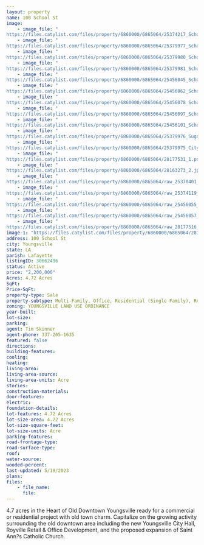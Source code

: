```yaml
---
layout: property
name: 100 School St
image:
    - image_file: "https://files.catylist.com/files/property/6860000/6865064/25374217_School_St_Youngsville_DRONE_6a.jpg"
    - image_file: "https://files.catylist.com/files/property/6860000/6865064/25379977_School_St_Youngsville_DRONE_6.jpg"
    - image_file: "https://files.catylist.com/files/property/6860000/6865064/25379980_School_St_Youngsville_DRONE_7.jpg"
    - image_file: "https://files.catylist.com/files/property/6860000/6865064/25379981_School_St_Youngsville_DRONE_4.jpg"
    - image_file: "https://files.catylist.com/files/property/6860000/6865064/25456045_School_St_Youngsville_DRONE_8.jpg"
    - image_file: "https://files.catylist.com/files/property/6860000/6865064/25456062_School_St_Youngsville_DRONE_5.jpg"
    - image_file: "https://files.catylist.com/files/property/6860000/6865064/25456078_School_St_Youngsville_DRONE_1.jpg"
    - image_file: "https://files.catylist.com/files/property/6860000/6865064/25456097_School_St_Youngsville_DRONE_2.jpg"
    - image_file: "https://files.catylist.com/files/property/6860000/6865064/25456101_School_St_Youngsville_DRONE_3.jpg"
    - image_file: "https://files.catylist.com/files/property/6860000/6865064/25379976_Sugar_Mill_Pond_View___Roundabout___Tim___100_School_Rd.jpg"
    - image_file: "https://files.catylist.com/files/property/6860000/6865064/25379975_City_Hall_View___Roundabout___Tim___100_School_Rd.jpg"
    - image_file: "https://files.catylist.com/files/property/6860000/6865064/28177531_1.png"
    - image_file: "https://files.catylist.com/files/property/6860000/6865064/28163273_2.jpg"
    - image_file: "https://files.catylist.com/files/property/6860000/6865064/raw_25370401_Plat_1.pdf"
    - image_file: "https://files.catylist.com/files/property/6860000/6865064/raw_25374119_Plat.PDF"
    - image_file: "https://files.catylist.com/files/property/6860000/6865064/raw_25456055_Flood_Disc___Tim___100_School_St.pdf"
    - image_file: "https://files.catylist.com/files/property/6860000/6865064/raw_25456057_2_Page__Roundabout___Tim___100_School_St.pdf"
    - image_file: "https://files.catylist.com/files/property/6860000/6865064/raw_28177516_Updated_Flyer__100_School_St__Tim__2_.pdf"
image-1: "https://files.catylist.com/files/property/6860000/6865064/28177549_Screenshot_2023_05_03_at_2.31.42_PM.png"
address: 100 School St
city: Youngsville
state: LA
parish: Lafayette
listingID: 30662496
status: Active
price: "2,200,000"
Acres: 4.72 Acres
SqFt:
Price-SqFt:
property-type: Sale
property-subtype: Multi-Family, Office, Residential (Single Family), Retail
zoning: YOUNGSVILLE LAND USE ORDINANCE
year-built:
lot-size:
parking:
agent: Tim Skinner
agent-phone: 337-205-1635
featured: false
directions:
building-features:
cooling:
heating:
living-area:
living-area-source:
living-area-units: Acre
stories:
construction-materials:
door-features:
electric:
foundation-details:
lot-features: 4.72 Acres
lot-size-area: 4.72 Acres
lot-size-square-feet:
lot-size-units: Acre
parking-features:
road-frontage-type:
road-surface-type:
roof:
water-source:
wooded-percent:
last-updated: 5/19/2023
plans:
files:
    - file_name:
      file:
---
```

4.7 acres in the Heart of Old Downtown Youngsville ready for a commercial or residential project with old town charm. Capitalize on the growing activity surrounding the old downtown area including the new Youngsville City Hall, Royville Retail &amp; Office Development, and the proposed expansion of Saint Ann?s Catholic Church.
